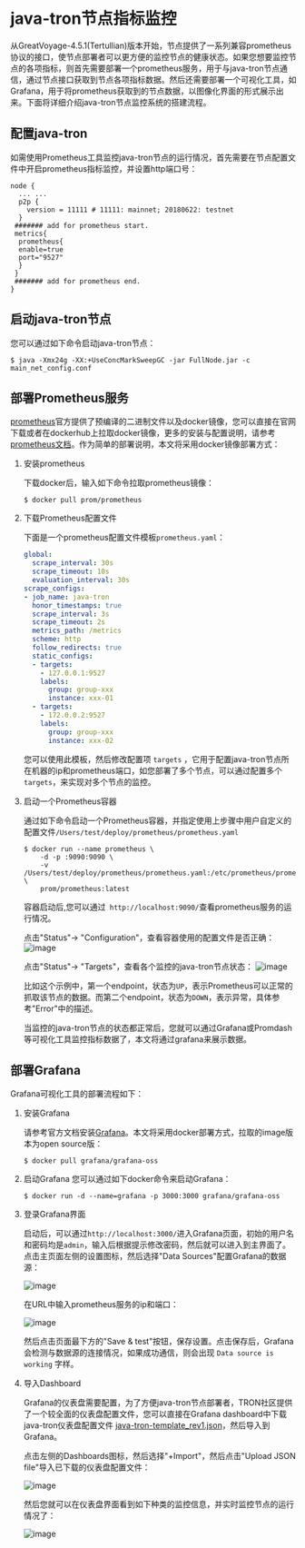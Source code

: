 # java-tron节点指标监控
从GreatVoyage-4.5.1(Tertullian)版本开始，节点提供了一系列兼容prometheus协议的接口，使节点部署者可以更方便的监控节点的健康状态。如果您想要监控节点的各项指标，则首先需要部署一个prometheus服务，用于与java-tron节点通信，通过节点接口获取到节点各项指标数据。然后还需要部署一个可视化工具，如Grafana，用于将prometheus获取到的节点数据，以图像化界面的形式展示出来。下面将详细介绍java-tron节点监控系统的搭建流程。

## 配置java-tron
如需使用Prometheus工具监控java-tron节点的运行情况，首先需要在节点配置文件中开启prometheus指标监控，并设置http端口号：
```
node {
  ... ...
  p2p {
    version = 11111 # 11111: mainnet; 20180622: testnet
  }
 ####### add for prometheus start.
 metrics{
  prometheus{
  enable=true 
  port="9527"
  }
 }
 ####### add for prometheus end.
}

```
## 启动java-tron节点
您可以通过如下命令启动java-tron节点：
```
$ java -Xmx24g -XX:+UseConcMarkSweepGC -jar FullNode.jar -c main_net_config.conf
```

## 部署Prometheus服务
[prometheus](https://prometheus.io/download/)官方提供了预编译的二进制文件以及docker镜像，您可以直接在官网下载或者在dockerhub上拉取docker镜像，更多的安装与配置说明，请参考[prometheus文档](https://prometheus.io/docs/introduction/overview/)。作为简单的部署说明，本文将采用docker镜像部署方式：

1. 安装prometheus

    下载docker后，输入如下命令拉取prometheus镜像：
    ```
    $ docker pull prom/prometheus
    ```

2. 下载Prometheus配置文件

    下面是一个prometheus配置文件模板`prometheus.yaml`：

    ```yaml
    global:
      scrape_interval: 30s
      scrape_timeout: 10s
      evaluation_interval: 30s
    scrape_configs:
    - job_name: java-tron
      honor_timestamps: true
      scrape_interval: 3s
      scrape_timeout: 2s
      metrics_path: /metrics
      scheme: http
      follow_redirects: true
      static_configs:
      - targets:
        - 127.0.0.1:9527
        labels:
          group: group-xxx
          instance: xxx-01
      - targets:
        - 172.0.0.2:9527
        labels:
          group: group-xxx
          instance: xxx-02
    ```
    您可以使用此模板，然后修改配置项 `targets` ，它用于配置java-tron节点所在机器的ip和prometheus端口，如您部署了多个节点，可以通过配置多个 `targets`，来实现对多个节点的监控。

3. 启动一个Prometheus容器

    通过如下命令启动一个Prometheus容器，并指定使用上步骤中用户自定义的配置文件`/Users/test/deploy/prometheus/prometheus.yaml`
    ```shell
    $ docker run --name prometheus \
        -d -p :9090:9090 \
        -v  /Users/test/deploy/prometheus/prometheus.yaml:/etc/prometheus/prometheus.yml \
        prom/prometheus:latest
    ```


    容器启动后,您可以通过` http://localhost:9090/`查看prometheus服务的运行情况。
    
    点击"Status"-> "Configuration"，查看容器使用的配置文件是否正确：
    ![image](https://raw.githubusercontent.com/tronprotocol/documentation-zh/master/images/metrics_config.png)

    点击"Status"-> "Targets"，查看各个监控的java-tron节点状态：
    ![image](https://raw.githubusercontent.com/tronprotocol/documentation-zh/master/images/metrics_targets.png)
    
    比如这个示例中，第一个endpoint，状态为`UP`，表示Prometheus可以正常的抓取该节点的数据。而第二个endpoint，状态为`DOWN`，表示异常，具体参考"Error"中的描述。

    当监控的java-tron节点的状态都正常后，您就可以通过Grafana或Promdash等可视化工具监控指标数据了，本文将通过grafana来展示数据。

## 部署Grafana
Grafana可视化工具的部署流程如下：

1. 安装Grafana

    请参考官方文档安装[Grafana](https://grafana.com/docs/grafana/next/setup-grafana/installation/)。本文将采用docker部署方式，拉取的image版本为open source版：
    ```
    $ docker pull grafana/grafana-oss
    ```

2. 启动Grafana
  您可以通过如下docker命令来启动Grafana：
    ```
    $ docker run -d --name=grafana -p 3000:3000 grafana/grafana-oss
    ```
3. 登录Grafana界面

    启动后，可以通过`http://localhost:3000/`进入Grafana页面，初始的用户名和密码均是`admin`，输入后根据提示修改密码，然后就可以进入到主界面了。点击主页面左侧的设置图标，然后选择"Data Sources"配置Grafana的数据源：
    
    ![image](https://raw.githubusercontent.com/tronprotocol/documentation-zh/master/images/metrics_datasource.png)

    在URL中输入prometheus服务的ip和端口：

    ![image](https://raw.githubusercontent.com/tronprotocol/documentation-zh/master/images/metrics_prometheus.png)
    
    然后点击页面最下方的"Save & test"按钮，保存设置。点击保存后，Grafana会检测与数据源的连接情况，如果成功通信，则会出现 `Data source is working` 字样。

4. 导入Dashboard

    Grafana的仪表盘需要配置，为了方便java-tron节点部署者，TRON社区提供了一个较全面的仪表盘配置文件，您可以直接在Grafana dashboard中下载java-tron仪表盘配置文件 [java-tron-template_rev1.json](https://grafana.com/grafana/dashboards/16567)，然后导入到Grafana。

    点击左侧的Dashboards图标，然后选择"+Import"，然后点击"Upload JSON file"导入已下载的仪表盘配置文件：
    
    ![image](https://raw.githubusercontent.com/tronprotocol/documentation-zh/master/images/metrics_import.png)
    
    然后您就可以在仪表盘界面看到如下种类的监控信息，并实时监控节点的运行情况了：
    
    ![image](https://raw.githubusercontent.com/tronprotocol/documentation-zh/master/images/metrics_dashboard.png)



